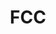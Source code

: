 ---
# This topic lives at
# https://digital.gov/topics/fcc

slug: "fcc"

# Topic Title
title: "FCC"

# description — keep it short and clear
summary: ""


# Weight
weight: 1

# For more information on managing topics,
# see https://github.com/GSA/digitalgov.gov/wiki
---
